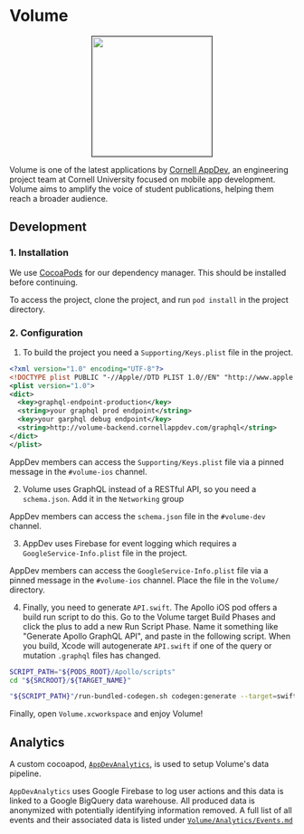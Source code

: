 # Volume

<p align="center"><img src=https://github.com/cuappdev/volume-ios/blob/cam/icon/Volume/Assets.xcassets/AppIcon.appiconset/logo.png?raw=True
width=210 style="padding:1px;border:thin solid black;"/></p>


Volume is one of the latest applications by [Cornell AppDev](http://cornellappdev.com), an engineering project team at Cornell University focused on mobile app development. Volume aims to amplify the voice of student publications, helping them reach a broader audience.

## Development

### 1. Installation

We use [CocoaPods](http://cocoapods.org) for our dependency manager. This should be installed before continuing.

To access the project, clone the project, and run `pod install` in the project directory.

### 2. Configuration

1. To build the project you need a `Supporting/Keys.plist` file in the project.

```xml
<?xml version="1.0" encoding="UTF-8"?>
<!DOCTYPE plist PUBLIC "-//Apple//DTD PLIST 1.0//EN" "http://www.apple.com/DTDs/PropertyList-1.0.dtd">
<plist version="1.0">
<dict>
  <key>graphql-endpoint-production</key>
  <string>your graphql prod endpoint</string>
  <key>your garphql debug endpoint</key>
  <string>http://volume-backend.cornellappdev.com/graphql</string>
</dict>
</plist>
```

AppDev members can access the `Supporting/Keys.plist` file via a pinned message in the `#volume-ios` channel.

2.  Volume uses GraphQL instead of a RESTful API, so you need a `schema.json`. Add it in the `Networking` group

AppDev members can access the `schema.json` file in the `#volume-dev` channel.

3. AppDev uses Firebase for event logging which requires a `GoogleService-Info.plist` file in the project.

AppDev members can access the `GoogleService-Info.plist` file via a pinned message in the `#volume-ios` channel.
Place the file in the `Volume/` directory.

4.  Finally, you need to generate `API.swift`. The Apollo iOS pod offers a build run script to do this. Go to the Volume target Build Phases and click the plus to add a new Run Script Phase. Name it something like "Generate Apollo GraphQL API", and paste in the following script. When you build, Xcode will autogenerate `API.swift` if one of the query or mutation `.graphql` files has changed.

```bash
SCRIPT_PATH="${PODS_ROOT}/Apollo/scripts"
cd "${SRCROOT}/${TARGET_NAME}"

"${SCRIPT_PATH}"/run-bundled-codegen.sh codegen:generate --target=swift --includes=./**/*.graphql --localSchemaFile="Networking/schema.json" Networking/API.swift
```

Finally, open `Volume.xcworkspace` and enjoy Volume!

## Analytics

A custom cocoapod, [`AppDevAnalytics`](https://github.com/cuappdev/analytics-ios), is used to setup Volume's data pipeline.

`AppDevAnalytics` uses Google Firebase to log user actions and this data is linked to a Google BigQuery data warehouse.
All produced data is anonymized with potentially identifying information removed.
A full list of all events and their associated data is listed under [`Volume/Analytics/Events.md`](./Volume/Analytics/Events.md)
